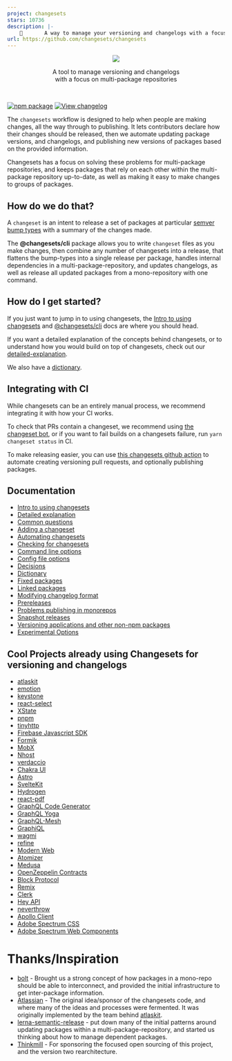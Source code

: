 ```yaml
---
project: changesets
stars: 10736
description: |-
    🦋       A way to manage your versioning and changelogs with a focus on monorepos
url: https://github.com/changesets/changesets
---
```


<p align="center">
  <img src="./assets/images/changesets-banner-light.png" />
</p>

<p align="center">
  A tool to manage versioning and changelogs <br/>
  with a focus on multi-package repositories
</p>
<br/>

[![npm package](https://img.shields.io/npm/v/@changesets/cli?label=%40changesets%2Fcli)](https://npmjs.com/package/@changesets/cli)
[![View changelog](https://img.shields.io/badge/Explore%20Changelog-brightgreen)](./packages/cli/CHANGELOG.md)

The `changesets` workflow is designed to help when people are making changes, all the way through to publishing. It lets contributors declare how their changes should be released, then we automate updating package versions, and changelogs, and publishing new versions of packages based on the provided information.

Changesets has a focus on solving these problems for multi-package repositories, and keeps packages that rely on each other within the multi-package repository up-to-date, as well as making it easy to make changes to groups of packages.

## How do we do that?

A `changeset` is an intent to release a set of packages at particular [semver bump types](https://semver.org/) with a summary of the changes made.

The **@changesets/cli** package allows you to write `changeset` files as you make changes, then combine any number of changesets into a release, that flattens the bump-types into a single release per package, handles internal dependencies in a multi-package-repository, and updates changelogs, as well as release all updated packages from a mono-repository with one command.

## How do I get started?

If you just want to jump in to using changesets, the [Intro to using changesets](./docs/intro-to-using-changesets.md) and [@changesets/cli](./packages/cli/README.md) docs are where you should head.

If you want a detailed explanation of the concepts behind changesets, or to understand how you would build on top
of changesets, check out our [detailed-explanation](./docs/detailed-explanation.md).

We also have a [dictionary](./docs/dictionary.md).

## Integrating with CI

While changesets can be an entirely manual process, we recommend integrating it with how your CI works.

To check that PRs contain a changeset, we recommend using [the changeset bot](https://github.com/apps/changeset-bot), or if you want to fail builds on a changesets failure, run `yarn changeset status` in CI.

To make releasing easier, you can use [this changesets github action](https://github.com/changesets/action) to automate creating versioning pull requests, and optionally publishing packages.

## Documentation

- [Intro to using changesets](./docs/intro-to-using-changesets.md)
- [Detailed explanation](./docs/detailed-explanation.md)
- [Common questions](./docs/common-questions.md)
- [Adding a changeset](./docs/adding-a-changeset.md)
- [Automating changesets](./docs/automating-changesets.md)
- [Checking for changesets](./docs/checking-for-changesets.md)
- [Command line options](./docs/command-line-options.md)
- [Config file options](./docs/config-file-options.md)
- [Decisions](./docs/decisions.md)
- [Dictionary](./docs/dictionary.md)
- [Fixed packages](./docs/fixed-packages.md)
- [Linked packages](./docs/linked-packages.md)
- [Modifying changelog format](./docs/modifying-changelog-format.md)
- [Prereleases](./docs/prereleases.md)
- [Problems publishing in monorepos](./docs/problems-publishing-in-monorepos.md)
- [Snapshot releases](./docs/snapshot-releases.md)
- [Versioning applications and other non-npm packages](./docs/versioning-apps.md)
- [Experimental Options](./docs/experimental-options.md)

## Cool Projects already using Changesets for versioning and changelogs

- [atlaskit](https://atlaskit.atlassian.com)
- [emotion](https://emotion.sh/docs/introduction)
- [keystone](https://keystonejs.com)
- [react-select](https://react-select.com/home)
- [XState](https://xstate.js.org)
- [pnpm](https://pnpm.io)
- [tinyhttp](https://github.com/talentlessguy/tinyhttp)
- [Firebase Javascript SDK](https://github.com/firebase/firebase-js-sdk)
- [Formik](https://github.com/jaredpalmer/formik)
- [MobX](https://github.com/mobxjs/mobx)
- [Nhost](https://github.com/nhost/nhost)
- [verdaccio](https://verdaccio.org)
- [Chakra UI](https://chakra-ui.com)
- [Astro](https://astro.build)
- [SvelteKit](https://kit.svelte.dev)
- [Hydrogen](https://hydrogen.shopify.dev)
- [react-pdf](https://github.com/diegomura/react-pdf)
- [GraphQL Code Generator](https://github.com/dotansimha/graphql-code-generator)
- [GraphQL Yoga](https://github.com/dotansimha/graphql-yoga)
- [GraphQL-Mesh](https://github.com/Urigo/graphql-mesh)
- [GraphiQL](https://github.com/graphql/graphiql)
- [wagmi](https://github.com/wagmi-dev/wagmi)
- [refine](https://github.com/pankod/refine)
- [Modern Web](https://modern-web.dev)
- [Atomizer](https://github.com/acss-io/atomizer)
- [Medusa](https://github.com/medusajs/medusa)
- [OpenZeppelin Contracts](https://github.com/OpenZeppelin/openzeppelin-contracts)
- [Block Protocol](https://github.com/blockprotocol/blockprotocol)
- [Remix](https://remix.run/)
- [Clerk](https://github.com/clerk/javascript)
- [Hey API](https://github.com/hey-api/openapi-ts)
- [neverthrow](https://github.com/supermacro/neverthrow)
- [Apollo Client](https://github.com/apollographql/apollo-client)
- [Adobe Spectrum CSS](https://github.com/adobe/spectrum-css)
- [Adobe Spectrum Web Components](https://github.com/adobe/spectrum-web-components)

<!-- NOTE: we currently only accept new entries with at least 1000 GitHub stars -->

# Thanks/Inspiration

- [bolt](https://github.com/boltpkg/bolt) - Brought us a strong concept of how packages in a mono-repo should be able to interconnect, and provided the initial infrastructure to get inter-package information.
- [Atlassian](https://www.atlassian.com/) - The original idea/sponsor of the changesets code, and where many of the ideas and processes were fermented. It was originally implemented by the team behind [atlaskit](https://atlaskit.atlassian.com).
- [lerna-semantic-release](https://github.com/atlassian/lerna-semantic-release) - put down many of the initial patterns around updating packages within a multi-package-repository, and started us thinking about how to manage dependent packages.
- [Thinkmill](https://www.thinkmill.com.au) - For sponsoring the focused open sourcing of this project, and the version two rearchitecture.

